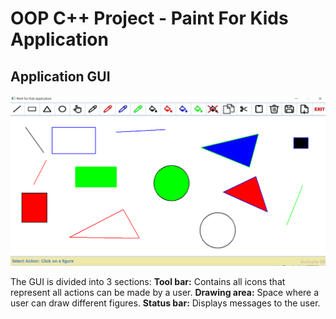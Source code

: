 # OOP C++ Project - Paint For Kids Application
## Application GUI
![Application_GUI](Graph.png)

The GUI is divided into 3 sections:
**Tool bar:** Contains all icons that represent all actions can be made by a user.
**Drawing area:** Space where a user can draw different figures.
**Status bar:** Displays messages to the user.

